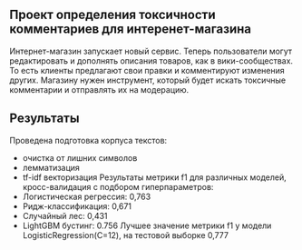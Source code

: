 ## Проект определения токсичности комментариев для интеренет-магазина
Интернет-магазин запускает новый сервис. Теперь пользователи могут редактировать и дополнять описания товаров, как в вики-сообществах. 
То есть клиенты предлагают свои правки и комментируют изменения других. Магазину нужен инструмент, который будет искать токсичные комментарии и отправлять их на модерацию.


## Результаты
Проведена подготовка корпуса текстов:
* очистка от лишних символов
* лемматизация
* tf-idf векторизация
Результаты метрики f1 для различных моделей, кросс-валидация с подбором гиперпараметров:
* Логистическая регрессия: 0,763
* Ридж-классификация: 0,671
* Случайный лес: 0,431
* LightGBM бустинг: 0.756
Лучшее значение метрики f1 у модели LogisticRegression(C=12), на тестовой выборке 0,777
